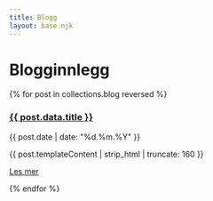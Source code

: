 ```yaml
---
title: Blogg
layout: base.njk
---
```


# Blogginnlegg

<div class="post-list">
{% for post in collections.blog reversed %}
  <article class="post-card">
    <h3><a href="{{ post.url }}">{{ post.data.title }}</a></h3>
    <div class="meta">{{ post.date | date: "%d.%m.%Y" }}</div>
    <p>{{ post.templateContent | strip_html | truncate: 160 }}</p>
    <p><a class="btn" href="{{ post.url }}">Les mer</a></p>
  </article>
{% endfor %}
</div>